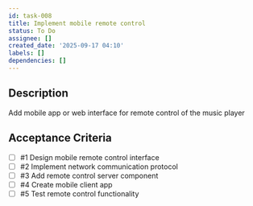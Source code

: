 ```yaml
---
id: task-008
title: Implement mobile remote control
status: To Do
assignee: []
created_date: '2025-09-17 04:10'
labels: []
dependencies: []
---
```


## Description

Add mobile app or web interface for remote control of the music player

## Acceptance Criteria
<!-- AC:BEGIN -->
- [ ] #1 Design mobile remote control interface
- [ ] #2 Implement network communication protocol
- [ ] #3 Add remote control server component
- [ ] #4 Create mobile client app
- [ ] #5 Test remote control functionality
<!-- AC:END -->
